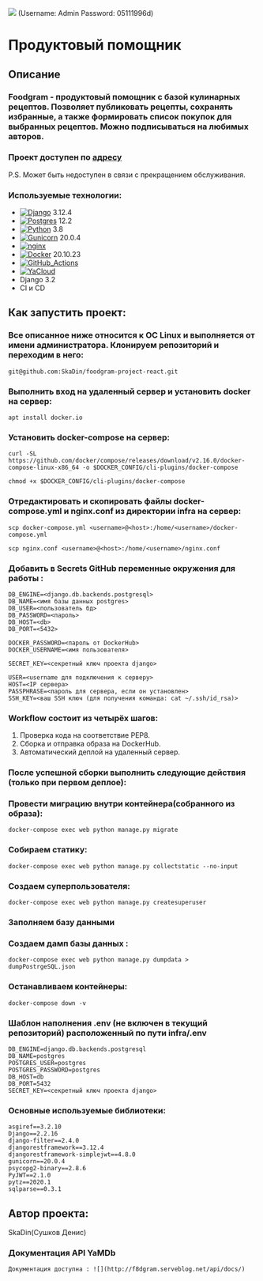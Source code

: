 ![](https://github.com/SkaDin/foodgram-project-react/actions/workflows/main.yml/badge.svg?event=push)
(Username: Admin
Password: 05111996d)
# Продуктовый помощник

## Описание
### Foodgram - продуктовый помощник с базой кулинарных рецептов. Позволяет публиковать рецепты, сохранять избранные, а также формировать список покупок для выбранных рецептов. Можно подписываться на любимых авторов.

### Проект доступен по [адресу](http://f8dgram.serveblog.net/)
P.S. Может быть недоступен в связи с прекращением обслуживания.
    
### Используемые технологии:
* [![Django](https://camo.githubusercontent.com/cbef21adebc167fac6552145a03c9e12ae03b8afd5e4f7de52379a98297de3fe/68747470733a2f2f696d672e736869656c64732e696f2f62616467652f444a414e474f2d524553542d6666313730393f7374796c653d666f722d7468652d6261646765266c6f676f3d646a616e676f266c6f676f436f6c6f723d776869746526636f6c6f723d666631373039266c6162656c436f6c6f723d67726179)](https://www.django-rest-framework.org/)  3.12.4 
* [![Postgres](https://camo.githubusercontent.com/29e7fc6c62f61f432d3852fbfa4190ff07f397ca3bde27a8196bcd5beae3ff77/68747470733a2f2f696d672e736869656c64732e696f2f62616467652f706f7374677265732d2532333331363139322e7376673f7374796c653d666f722d7468652d6261646765266c6f676f3d706f737467726573716c266c6f676f436f6c6f723d7768697465)](https://www.postgresql.org/) 12.2
* [![Python](https://camo.githubusercontent.com/eb61c0a4e1607e8052a9feb827408d8315a08b148089601fbe8dc3b0a8a466ff/68747470733a2f2f696d672e736869656c64732e696f2f62616467652f2d507974686f6e2d3436343634363f7374796c653d666c61742d737175617265266c6f676f3d507974686f6e)](https://www.python.org/) 3.8
* [![Gunicorn](https://camo.githubusercontent.com/c88b97546b409f575bc4391a817849ef096823826d157bac9ebc80e64c82b524/68747470733a2f2f696d672e736869656c64732e696f2f62616467652f2d67756e69636f726e2d3436343634363f7374796c653d666c61742d737175617265266c6f676f3d67756e69636f726e)](https://gunicorn.org/) 20.0.4
* [![nginx](https://camo.githubusercontent.com/5b86c36f70c8c587bc5c3d92b0d1a134186328d5ff3bc62fbd1ca1c592838c67/68747470733a2f2f696d672e736869656c64732e696f2f62616467652f2d4e47494e582d3436343634363f7374796c653d666c61742d737175617265266c6f676f3d4e47494e58)](https://nginx.org/ru/)
* [![Docker](https://camo.githubusercontent.com/bee90761c6a7a782a6886d6104c8c6e70eb65a6e8e032ced5a9fa659a42bcaa6/68747470733a2f2f696d672e736869656c64732e696f2f62616467652f2d446f636b65722d3436343634363f7374796c653d666c61742d737175617265266c6f676f3d646f636b6572)](https://www.docker.com/) 20.10.23
* [![GitHub_Actions](https://camo.githubusercontent.com/3c0f7b387b2c37dde06f213314f47550a8069ab0b56df55e169fc44da490b80d/68747470733a2f2f696d672e736869656c64732e696f2f62616467652f2d476974487562253230416374696f6e732d3436343634363f7374796c653d666c61742d737175617265266c6f676f3d476974487562253230616374696f6e73)](https://github.com/features/actions)
* [![YaCloud](https://camo.githubusercontent.com/e9eb246dba9c31eef78da4a970347cae81f2b8121dc1eea45f0f6d23b12e058b/68747470733a2f2f696d672e736869656c64732e696f2f62616467652f2d59616e6465782e436c6f75642d3436343634363f7374796c653d666c61742d737175617265266c6f676f3d59616e6465782e436c6f7564)](https://cloud.yandex.ru/)
* Django 3.2
* CI и CD 


## Как запустить проект:
### Все описанное ниже относится к ОС Linux и выполняется от имени администратора. Клонируем репозиторий и переходим в него:

```
git@github.com:SkaDin/foodgram-project-react.git
```
### Выполнить вход на удаленный сервер и установить docker на сервер: 
```
apt install docker.io 
```
### Установить docker-compose на сервер:

```
curl -SL https://github.com/docker/compose/releases/download/v2.16.0/docker-compose-linux-x86_64 -o $DOCKER_CONFIG/cli-plugins/docker-compose

chmod +x $DOCKER_CONFIG/cli-plugins/docker-compose
```
### Отредактировать и cкопировать файлы docker-compose.yml и nginx.conf из директории infra на сервер:

```
scp docker-compose.yml <username>@<host>:/home/<username>/docker-compose.yml

scp nginx.conf <username>@<host>:/home/<username>/nginx.conf
```
### Добавить в Secrets GitHub переменные окружения для работы :
```
DB_ENGINE=<django.db.backends.postgresql>
DB_NAME=<имя базы данных postgres>
DB_USER=<пользователь бд>
DB_PASSWORD=<пароль>
DB_HOST=<db>
DB_PORT=<5432>

DOCKER_PASSWORD=<пароль от DockerHub>
DOCKER_USERNAME=<имя пользователя>

SECRET_KEY=<секретный ключ проекта django>

USER=<username для подключения к серверу>
HOST=<IP сервера>
PASSPHRASE=<пароль для сервера, если он установлен>
SSH_KEY=<ваш SSH ключ (для получения команда: cat ~/.ssh/id_rsa)>

```
### Workflow состоит из четырёх шагов:
1. Проверка кода на соответствие PEP8.
2. Сборка и отправка образа на DockerHub.
3. Автоматический деплой на удаленный сервер.


### После успешной сборки выполнить следующие действия (только при первом деплое):
### Провести миграцию внутри контейнера(собранного из образа):
```
docker-compose exec web python manage.py migrate
```
### Собираем статику:
```
docker-compose exec web python manage.py collectstatic --no-input
```
### Создаем суперпользователя:
```
docker-compose exec web python manage.py createsuperuser
```
### Заполняем базу данными

### Создаем дамп базы данных :
```
docker-compose exec web python manage.py dumpdata > dumpPostrgeSQL.json
```
### Останавливаем контейнеры:
```
docker-compose down -v
```
### Шаблон наполнения .env (не включен в текущий репозиторий) расположенный по пути infra/.env
```
DB_ENGINE=django.db.backends.postgresql
DB_NAME=postgres
POSTGRES_USER=postgres
POSTGRES_PASSWORD=postgres
DB_HOST=db
DB_PORT=5432
SECRET_KEY=<секретный ключ проекта django>
```
### Основные используемые библиотеки:
```
asgiref==3.2.10
Django==2.2.16
django-filter==2.4.0
djangorestframework==3.12.4
djangorestframework-simplejwt==4.8.0
gunicorn==20.0.4
psycopg2-binary==2.8.6
PyJWT==2.1.0
pytz==2020.1
sqlparse==0.3.1 
```
## Автор проекта: 
SkaDin(Сушков Денис)

### Документация API YaMDb
```Документация доступна : ![](http://f8dgram.serveblog.net/api/docs/) ```
